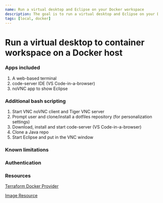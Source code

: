 ```yaml
---
name: Run a virtual desktop and Eclipse on your Docker workspace
description: The goal is to run a virtual desktop and Eclipse on your Docker workspace 
tags: [local, docker]
---
```


# Run a virtual desktop to container workspace on a Docker host

### Apps included
1. A web-based terminal
1. code-server IDE (VS Code-in-a-browser)
1. noVNC app to show Eclipse

### Additional bash scripting
1. Start VNC noVNC client and Tiger VNC server
1. Prompt user and clone/install a dotfiles repository (for personalization settings)
1. Download, install and start code-server (VS Code-in-a-browser)
1. Clone a Java repo
1. Start Eclipse and put in the VNC window

### Known limitations


### Authentication


### Resources
[Terraform Docker Provider](https://registry.terraform.io/providers/kreuzwerker/docker/latest/docs)

[Image Resource](https://registry.terraform.io/providers/kreuzwerker/docker/latest/docs/resources/image)

